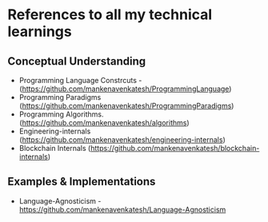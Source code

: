 # References to all my technical learnings

## Conceptual Understanding
- Programming Language Constrcuts - (https://github.com/mankenavenkatesh/ProgrammingLanguage)
- Programming Paradigms (https://github.com/mankenavenkatesh/ProgrammingParadigms)
- Programming Algorithms. (https://github.com/mankenavenkatesh/algorithms)
- Engineering-internals (https://github.com/mankenavenkatesh/engineering-internals)
- Blockchain Internals (https://github.com/mankenavenkatesh/blockchain-internals)

## Examples & Implementations
- Language-Agnosticism - https://github.com/mankenavenkatesh/Language-Agnosticism
